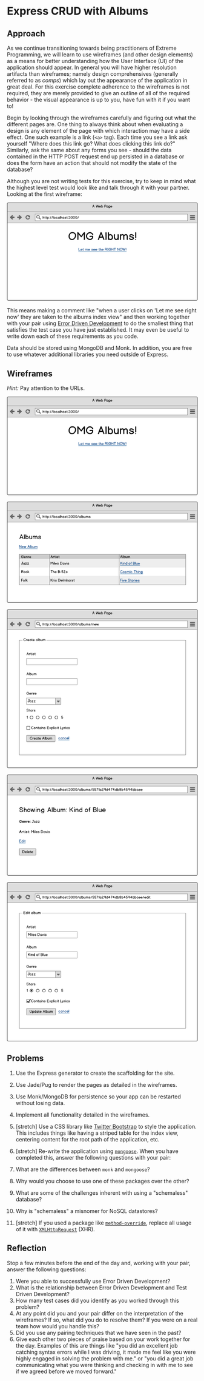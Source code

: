 # Express CRUD with Albums

## Approach

As we continue transitioning towards being practitioners of Extreme Programming, we will learn to use wireframes (and other design elements) as a means for better understanding how the User Interface (UI) of the application should appear. In general you will have higher resolution artifacts than wireframes; namely design comprehensives (generally referred to as _comps_) which lay out the appearance of the application in great deal. For this exercise complete adherence to the wireframes is not required, they are merely provided to give an outline of all of the required behavior - the visual appearance is up to you, have fun with it if you want to!

Begin by looking through the wireframes carefully and figuring out what the different pages are. One thing to always think about when evaluating a design is any element of the page with which interaction may have a side effect. One such example is a link (`<a>` tag). Each time you see a link ask yourself "Where does this link go? What does clicking this link do?" Similarly, ask the same about any forms you see - should the data contained in the HTTP POST request end up persisted in a database or does the form have an action that should not modify the state of the database?

Although you are not writing tests for this exercise, try to keep in mind what the highest level test would look like and talk through it with your partner. Looking at the first wireframe:

![](wireframes/album-root-path.png)

This means making a comment like "when a user clicks on 'Let me see right now' they are taken to the albums index view" and then working together with your pair using [Error Driven Development](http://www.halogenandtoast.com/error-driven-development/) to do the smallest thing that satisfies the test case you have just established. It may even be useful to write down each of these requirements as you code.

Data should be stored using MongoDB and Monk. In addition, you are free to use whatever additional libraries you need outside of Express.

## Wireframes

_Hint:_ Pay attention to the URLs.

![](wireframes/album-root-path.png)

![](wireframes/album-index.png)

![](wireframes/album-new.png)

![](wireframes/album-show.png)

![](wireframes/album-edit.png)

## Problems

1. Use the Express generator to create the scaffolding for the site.
1. Use Jade/Pug to render the pages as detailed in the wireframes.
1. Use Monk/MongoDB for persistence so your app can be restarted without losing data.
1. Implement all functionality detailed in the wireframes.
1. [stretch] Use a CSS library like [Twitter Bootstrap](http://getbootstrap.com/) to style the application. This includes things like having a striped table for the index view, centering content for the root path of the application, etc.
1. [stretch] Re-write the application using [`mongoose`](http://mongoosejs.com/docs/guide.html). When you have completed this, answer the following questions with your pair:
  1. What are the differences between `monk` and `mongoose`?
  1. Why would you choose to use one of these packages over the other?
  1. What are some of the challenges inherent with using a "schemaless" database?
  1. Why is "schemaless" a misnomer for NoSQL datastores?

1. [stretch] If you used a package like [`method-override`](https://github.com/expressjs/method-override), replace all usage of it with [`XMLHttpRequest`](https://developer.mozilla.org/en-US/docs/Web/API/XMLHttpRequest) (XHR).

## Reflection

Stop a few minutes before the end of the day and, working with your pair, answer the following questions:

1. Were you able to successfully use Error Driven Development?
1. What is the relationship between Error Driven Development and Test Driven Development?
1. How many test cases did you identify as you worked through this problem?
1. At any point did you and your pair differ on the interpretation of the wireframes? If so, what did you do to resolve them? If you were on a real team how would you handle this?
1. Did you use any pairing techniques that we have seen in the past?
1. Give each other two pieces of praise based on your work together for the day. Examples of this are things like "you did an excellent job catching syntax errors while I was driving, it made me feel like you were highly engaged in solving the problem with me." or "you did a great job communicating what you were thinking and checking in with me to see if we agreed before we moved forward."
